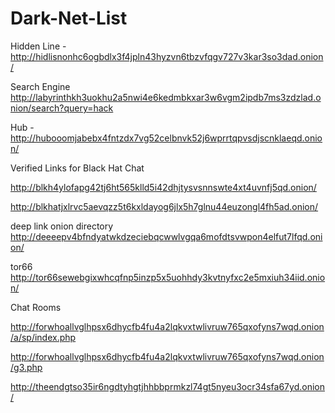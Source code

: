 # Dark-Net-List
 Hidden Line - http://hidlisnonhc6ogbdlx3f4jpln43hyzvn6tbzvfqgv727v3kar3so3dad.onion/
 
 Search Engine  http://labyrinthkh3uokhu2a5nwi4e6kedmbkxar3w6vgm2ipdb7ms3zdzlad.onion/search?query=hack

 Hub - http://hubooomjabebx4fntzdx7vg52celbnvk52j6wprrtqpvsdjscnklaeqd.onion/

Verified Links for Black Hat Chat

http://blkh4ylofapg42tj6ht565klld5i42dhjtysvsnnswte4xt4uvnfj5qd.onion/

http://blkhatjxlrvc5aevqzz5t6kxldayog6jlx5h7glnu44euzongl4fh5ad.onion/

deep link onion directory 
http://deeeepv4bfndyatwkdzeciebqcwwlvgqa6mofdtsvwpon4elfut7lfqd.onion/

tor66
http://tor66sewebgixwhcqfnp5inzp5x5uohhdy3kvtnyfxc2e5mxiuh34iid.onion/

Chat Rooms

http://forwhoallvglhpsx6dhycfb4fu4a2lqkvxtwlivruw765qxofyns7wqd.onion/a/sp/index.php


http://forwhoallvglhpsx6dhycfb4fu4a2lqkvxtwlivruw765qxofyns7wqd.onion/g3.php

http://theendgtso35ir6ngdtyhgtjhhbbprmkzl74gt5nyeu3ocr34sfa67yd.onion/
